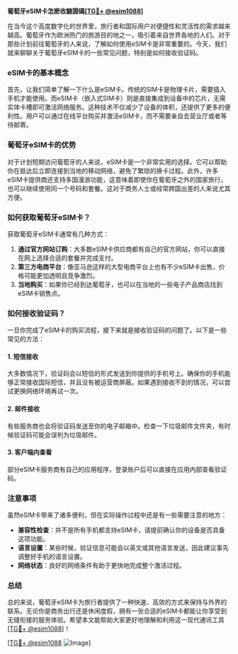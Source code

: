 **葡萄牙eSIM卡怎麽收驗證碼[[TG💪+ @esim1088](https://t.me/s/esim1088)]**

在当今这个高度数字化的世界里，旅行者和国际用户对便捷性和灵活性的需求越来越高。葡萄牙作为欧洲热门的旅游目的地之一，吸引着来自世界各地的人们。对于那些计划前往葡萄牙的人来说，了解如何使用eSIM卡是非常重要的。今天，我们就来聊聊关于葡萄牙eSIM卡的一些常见问题，特别是如何接收验证码。

### eSIM卡的基本概念

首先，让我们简单了解一下什么是eSIM卡。传统的SIM卡是物理卡片，需要插入手机才能使用。而eSIM卡（嵌入式SIM卡）则是直接集成到设备中的芯片，无需实体卡槽即可激活网络服务。这种技术不仅减少了设备的体积，还提供了更多的便利性。用户可以通过在线平台购买并激活eSIM卡，而不需要亲自去营业厅或者等待邮寄。

### 葡萄牙eSIM卡的优势

对于计划短期访问葡萄牙的人来说，eSIM卡是一个非常实用的选择。它可以帮助你在抵达后立即连接到当地的移动网络，避免了繁琐的换卡过程。此外，许多eSIM卡提供商还支持多国漫游功能，这意味着即使你在葡萄牙之外的国家旅行，也可以继续使用同一个号码和套餐。这对于商务人士或经常跨国出差的人来说尤其方便。

### 如何获取葡萄牙eSIM卡？

获取葡萄牙eSIM卡通常有几种方式：

1. **通过官方网站订购**：大多数eSIM卡供应商都有自己的官方网站，你可以直接在网上选择合适的套餐并完成支付。
2. **第三方电商平台**：像亚马逊这样的大型电商平台上也有不少eSIM卡出售，价格可能更加透明且竞争激烈。
3. **当地购买**：如果你已经到达葡萄牙，也可以在当地的一些电子产品商店找到eSIM卡销售点。

### 如何接收验证码？

一旦你完成了eSIM卡的购买流程，接下来就是接收验证码的问题了。以下是一些常见的方法：

#### 1. 短信接收
大多数情况下，验证码会以短信的形式发送到你提供的手机号上。确保你的手机能够正常接收国际短信，并且没有被运营商屏蔽。如果遇到接收不到的情况，可以尝试更换网络环境再试一次。

#### 2. 邮件接收
有些服务商也会将验证码发送至你的电子邮箱中。检查一下垃圾邮件文件夹，有时候验证码可能会误判为垃圾邮件。

#### 3. 客户端内查看
部分eSIM卡服务商有自己的应用程序，登录账户后可以直接在应用内部查看验证码。

### 注意事项

虽然eSIM卡带来了诸多便利，但在实际操作过程中还是有一些需要注意的地方：

- **兼容性检查**：并不是所有手机都支持eSIM卡，请提前确认你的设备是否具备这项功能。
- **语言设置**：某些时候，验证信息可能会以英文或其他语言发送，因此建议事先调整好手机的语言设置。
- **网络状态**：良好的网络条件有助于更快地完成整个激活过程。

### 总结

总的来说，葡萄牙eSIM卡为旅行者提供了一种快速、高效的方式来保持与外界的联系。无论你是商务出行还是休闲度假，拥有一张合适的eSIM卡都能让你享受到无缝衔接的服务体验。希望本文能帮助大家更好地理解和利用这一现代通讯工具[[TG💪+ @esim1088](https://t.me/s/esim1088)]！

[[TG💪+ @esim1088](https://t.me/s/esim1088) ![Image](https://i.postimg.cc/4NQfJmqS/Snipaste-2025-05-13-00-14-12.png)]